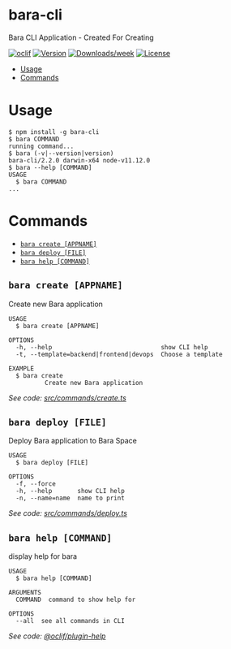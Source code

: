 bara-cli
========

Bara CLI Application - Created For Creating

[![oclif](https://img.shields.io/badge/cli-oclif-brightgreen.svg)](https://oclif.io)
[![Version](https://img.shields.io/npm/v/bara-cli.svg)](https://npmjs.org/package/bara-cli)
[![Downloads/week](https://img.shields.io/npm/dw/bara-cli.svg)](https://npmjs.org/package/bara-cli)
[![License](https://img.shields.io/npm/l/bara-cli.svg)](https://github.com/barajs/bara/blob/master/package.json)

<!-- toc -->
* [Usage](#usage)
* [Commands](#commands)
<!-- tocstop -->
# Usage
<!-- usage -->
```sh-session
$ npm install -g bara-cli
$ bara COMMAND
running command...
$ bara (-v|--version|version)
bara-cli/2.2.0 darwin-x64 node-v11.12.0
$ bara --help [COMMAND]
USAGE
  $ bara COMMAND
...
```
<!-- usagestop -->
# Commands
<!-- commands -->
* [`bara create [APPNAME]`](#bara-create-appname)
* [`bara deploy [FILE]`](#bara-deploy-file)
* [`bara help [COMMAND]`](#bara-help-command)

## `bara create [APPNAME]`

Create new Bara application

```
USAGE
  $ bara create [APPNAME]

OPTIONS
  -h, --help                              show CLI help
  -t, --template=backend|frontend|devops  Choose a template

EXAMPLE
  $ bara create
          Create new Bara application
```

_See code: [src/commands/create.ts](https://github.com/barajs/bara/blob/v2.2.0/src/commands/create.ts)_

## `bara deploy [FILE]`

Deploy Bara application to Bara Space

```
USAGE
  $ bara deploy [FILE]

OPTIONS
  -f, --force
  -h, --help       show CLI help
  -n, --name=name  name to print
```

_See code: [src/commands/deploy.ts](https://github.com/barajs/bara/blob/v2.2.0/src/commands/deploy.ts)_

## `bara help [COMMAND]`

display help for bara

```
USAGE
  $ bara help [COMMAND]

ARGUMENTS
  COMMAND  command to show help for

OPTIONS
  --all  see all commands in CLI
```

_See code: [@oclif/plugin-help](https://github.com/oclif/plugin-help/blob/v2.1.6/src/commands/help.ts)_
<!-- commandsstop -->
